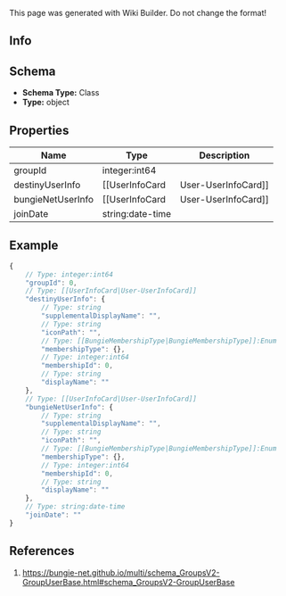 <span class="wiki-builder">This page was generated with Wiki Builder. Do not change the format!</span>

## Info

## Schema
* **Schema Type:** Class
* **Type:** object

## Properties
Name | Type | Description
---- | ---- | -----------
groupId | integer:int64 | 
destinyUserInfo | [[UserInfoCard|User-UserInfoCard]] | 
bungieNetUserInfo | [[UserInfoCard|User-UserInfoCard]] | 
joinDate | string:date-time | 

## Example
```javascript
{
    // Type: integer:int64
    "groupId": 0,
    // Type: [[UserInfoCard|User-UserInfoCard]]
    "destinyUserInfo": {
        // Type: string
        "supplementalDisplayName": "",
        // Type: string
        "iconPath": "",
        // Type: [[BungieMembershipType|BungieMembershipType]]:Enum
        "membershipType": {},
        // Type: integer:int64
        "membershipId": 0,
        // Type: string
        "displayName": ""
    },
    // Type: [[UserInfoCard|User-UserInfoCard]]
    "bungieNetUserInfo": {
        // Type: string
        "supplementalDisplayName": "",
        // Type: string
        "iconPath": "",
        // Type: [[BungieMembershipType|BungieMembershipType]]:Enum
        "membershipType": {},
        // Type: integer:int64
        "membershipId": 0,
        // Type: string
        "displayName": ""
    },
    // Type: string:date-time
    "joinDate": ""
}

```

## References
1. https://bungie-net.github.io/multi/schema_GroupsV2-GroupUserBase.html#schema_GroupsV2-GroupUserBase
